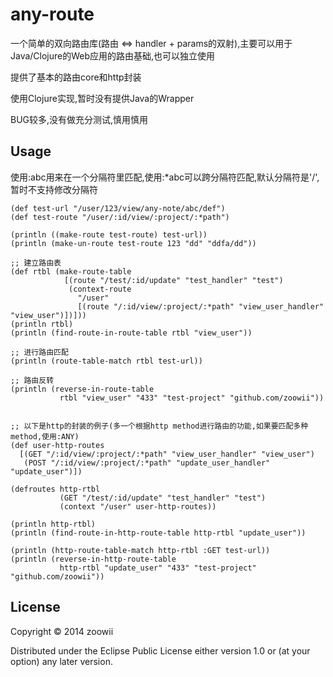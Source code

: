 # any-route

一个简单的双向路由库(路由 <=> handler + params的双射),主要可以用于Java/Clojure的Web应用的路由基础,也可以独立使用

提供了基本的路由core和http封装

使用Clojure实现,暂时没有提供Java的Wrapper

BUG较多,没有做充分测试,慎用慎用

## Usage

使用:abc用来在一个分隔符里匹配,使用:*abc可以跨分隔符匹配,默认分隔符是'/',暂时不支持修改分隔符

    (def test-url "/user/123/view/any-note/abc/def")
    (def test-route "/user/:id/view/:project/:*path")

    (println ((make-route test-route) test-url))
    (println (make-un-route test-route 123 "dd" "ddfa/dd"))

    ;; 建立路由表
    (def rtbl (make-route-table
                [(route "/test/:id/update" "test_handler" "test")
                 (context-route
                   "/user"
                   [(route "/:id/view/:project/:*path" "view_user_handler" "view_user")])]))
    (println rtbl)
    (println (find-route-in-route-table rtbl "view_user"))

    ;; 进行路由匹配
    (println (route-table-match rtbl test-url))

    ;; 路由反转
    (println (reverse-in-route-table
               rtbl "view_user" "433" "test-project" "github.com/zoowii"))


    ;; 以下是http的封装的例子(多一个根据http method进行路由的功能,如果要匹配多种method,使用:ANY)
    (def user-http-routes
      [(GET "/:id/view/:project/:*path" "view_user_handler" "view_user")
       (POST "/:id/view/:project/:*path" "update_user_handler" "update_user")])

    (defroutes http-rtbl
               (GET "/test/:id/update" "test_handler" "test")
               (context "/user" user-http-routes))

    (println http-rtbl)
    (println (find-route-in-http-route-table http-rtbl "update_user"))

    (println (http-route-table-match http-rtbl :GET test-url))
    (println (reverse-in-http-route-table
               http-rtbl "update_user" "433" "test-project" "github.com/zoowii"))

## License

Copyright © 2014 zoowii

Distributed under the Eclipse Public License either version 1.0 or (at
your option) any later version.
